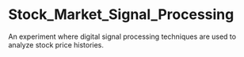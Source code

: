 # Stock_Market_Signal_Processing
An experiment where digital signal processing techniques are used to analyze stock price histories.
